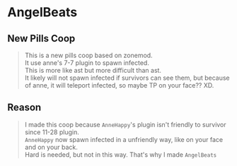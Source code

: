 # AngelBeats
 
## New Pills Coop
> This is a new pills coop based on zonemod.  
> It use anne's 7-7 plugin to spawn infected.  
> This is more like ast but more difficult than ast.  
> It likely will not spawn infected if survivors can see them, but because of anne, it will teleport infected, so maybe TP on your face?? XD.  

## Reason
> I made this coop because `AnneHappy`'s plugin isn't friendly to survivor since 11-28 plugin.  
> `AnneHappy` now spawn infected in a unfriendly way, like on your face and on your back.  
> Hard is needed, but not in this way. That's why I made `AngelBeats`  
